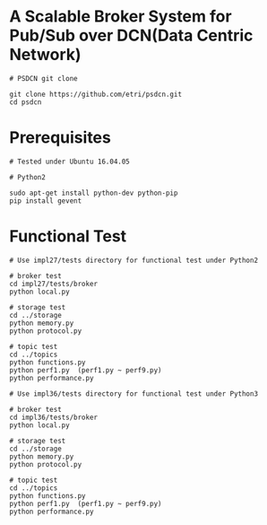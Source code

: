 A Scalable Broker System for Pub/Sub over DCN(Data Centric Network)
========================
    # PSDCN git clone

    git clone https://github.com/etri/psdcn.git
    cd psdcn

Prerequisites
=============

    # Tested under Ubuntu 16.04.05

    # Python2
   
    sudo apt-get install python-dev python-pip
    pip install gevent
    
Functional Test
=============

    # Use impl27/tests directory for functional test under Python2

    # broker test
    cd impl27/tests/broker
    python local.py

    # storage test
    cd ../storage
    python memory.py
    python protocol.py
 
    # topic test
    cd ../topics
    python functions.py
    python perf1.py  (perf1.py ~ perf9.py)
    python performance.py

    # Use impl36/tests directory for functional test under Python3

    # broker test
    cd impl36/tests/broker
    python local.py

    # storage test
    cd ../storage
    python memory.py
    python protocol.py
 
    # topic test
    cd ../topics
    python functions.py
    python perf1.py  (perf1.py ~ perf9.py)
    python performance.py


